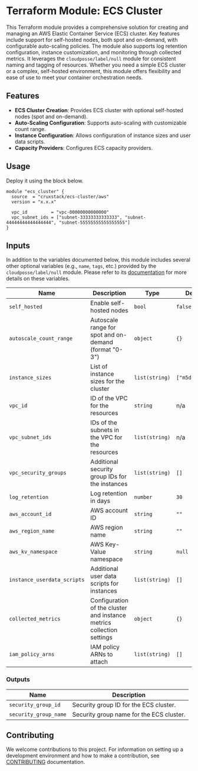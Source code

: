 # Terraform Module: ECS Cluster

This Terraform module provides a comprehensive solution for creating and
managing an AWS Elastic Container Service (ECS) cluster. Key features include
support for self-hosted nodes, both spot and on-demand, with configurable
auto-scaling policies.  The module also supports log retention configuration,
instance customization, and monitoring through collected metrics. It leverages
the `cloudposse/label/null` module for consistent naming and tagging of
resources. Whether you need a simple ECS cluster or a complex, self-hosted
environment, this module offers flexibility and ease of use to meet your
container orchestration needs.

## Features

- **ECS Cluster Creation**: Provides ECS cluster with optional self-hosted nodes
  (spot and on-demand).
- **Auto-Scaling Configuration**: Supports auto-scaling with customizable count
  range.
- **Instance Configuration**: Allows configuration of instance sizes and user
  data scripts.
- **Capacity Providers**: Configures ECS capacity providers.

## Usage

Deploy it using the block below.

```hcl
module "ecs_cluster" {
  source  = "cruxstack/ecs-cluster/aws"
  version = "x.x.x"

  vpc_id         = "vpc-00000000000000"
  vpc_subnet_ids = ["subnet-33333333333333", "subnet-44444444444444444", "subnet-55555555555555555"]
}
```

## Inputs

In addition to the variables documented below, this module includes several
other optional variables (e.g., `name`, `tags`, etc.) provided by the
`cloudposse/label/null` module. Please refer to its [documentation](https://registry.terraform.io/modules/cloudposse/label/null/latest)
for more details on these variables.

| Name                        | Description                                                           | Type           | Default         | Required |
|-----------------------------|-----------------------------------------------------------------------|----------------|-----------------|:--------:|
| `self_hosted`               | Enable self-hosted nodes                                              | `bool`         | `false`         |    no    |
| `autoscale_count_range`     | Autoscale range for spot and on-demand (format "0-3")                 | `object`       | `{}`            |    no    |
| `instance_sizes`            | List of instance sizes for the cluster                                | `list(string)` | `["m5d.large"]` |    no    |
| `vpc_id`                    | ID of the VPC for the resources                                       | `string`       | n/a             |   yes    |
| `vpc_subnet_ids`            | IDs of the subnets in the VPC for the resources                       | `list(string)` | n/a             |   yes    |
| `vpc_security_groups`       | Additional security group IDs for the instances                       | `list(string)` | `[]`            |    no    |
| `log_retention`             | Log retention in days                                                 | `number`       | `30`            |    no    |
| `aws_account_id`            | AWS account ID                                                        | `string`       | `""`            |    no    |
| `aws_region_name`           | AWS region name                                                       | `string`       | `""`            |    no    |
| `aws_kv_namespace`          | AWS Key-Value namespace                                               | `string`       | `null`          |    no    |
| `instance_userdata_scripts` | Additional user data scripts for instances                            | `list(string)` | `[]`            |    no    |
| `collected_metrics`         | Configuration of the cluster and instance metrics collection settings | `object`       | `{}`            |    no    |
| `iam_policy_arns`           | IAM policy ARNs to attach                                             | `list(string)` | `[]`            |    no    |

### Outputs

| Name                  | Description                              |
|-----------------------|------------------------------------------|
| `security_group_id`   | Security group ID for the ECS cluster.   |
| `security_group_name` | Security group name for the ECS cluster. |

## Contributing

We welcome contributions to this project. For information on setting up a
development environment and how to make a contribution, see [CONTRIBUTING](./CONTRIBUTING.md)
documentation.
